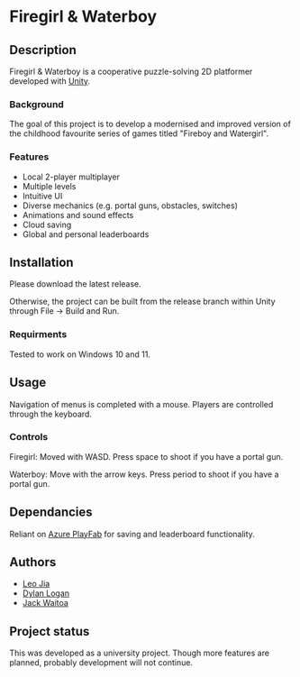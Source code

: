 # Firegirl & Waterboy

## Description
Firegirl & Waterboy is a cooperative puzzle-solving 2D platformer developed with [Unity](https://unity.com/).

### Background
The goal of this project is to develop a modernised and improved version of the childhood favourite series of games titled "Fireboy and Watergirl".

### Features
- Local 2-player multiplayer
- Multiple levels
- Intuitive UI
- Diverse mechanics (e.g. portal guns, obstacles, switches)
- Animations and sound effects
- Cloud saving
- Global and personal leaderboards

## Installation
Please download the latest release.

Otherwise, the project can be built from the release branch within Unity through File -> Build and Run.

### Requirments
Tested to work on Windows 10 and 11.

## Usage
Navigation of menus is completed with a mouse. Players are controlled through the keyboard.

### Controls
Firegirl:
Moved with WASD. Press space to shoot if you have a portal gun.

Waterboy: Move with the arrow keys. Press period to shoot if you have a portal gun.

## Dependancies
Reliant on [Azure PlayFab](https://playfab.com/) for saving and leaderboard functionality.

## Authors
- [Leo Jia](https://github.com/leo-r-jia)
- [Dylan Logan](https://github.com/dLogan807)
- [Jack Waitoa](https://github.com/jWaitoa)

## Project status
This was developed as a university project. Though more features are planned, probably development will not continue.
